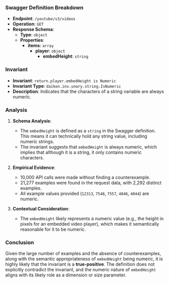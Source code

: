 ### Swagger Definition Breakdown

- **Endpoint**: `/youtube/v3/videos`
- **Operation**: `GET`
- **Response Schema**:
  - **Type**: `object`
  - **Properties**:
    - **items**: `array`
      - **player**: `object`
        - **embedHeight**: `string`

### Invariant

- **Invariant**: `return.player.embedHeight is Numeric`
- **Invariant Type**: `daikon.inv.unary.string.IsNumeric`
- **Description**: Indicates that the characters of a string variable are always numeric.

### Analysis

1. **Schema Analysis**:
   - The `embedHeight` is defined as a `string` in the Swagger definition. This means it can technically hold any string value, including numeric strings.
   - The invariant suggests that `embedHeight` is always numeric, which implies that although it is a string, it only contains numeric characters.

2. **Empirical Evidence**:
   - 10,000 API calls were made without finding a counterexample.
   - 21,277 examples were found in the request data, with 2,292 distinct examples.
   - All example values provided (`12313`, `7548`, `7557`, `4046`, `4044`) are numeric.

3. **Contextual Consideration**:
   - The `embedHeight` likely represents a numeric value (e.g., the height in pixels for an embedded video player), which makes it semantically reasonable for it to be numeric.

### Conclusion

Given the large number of examples and the absence of counterexamples, along with the semantic appropriateness of `embedHeight` being numeric, it is highly likely that the invariant is a **true-positive**. The definition does not explicitly contradict the invariant, and the numeric nature of `embedHeight` aligns with its likely role as a dimension or size parameter.

